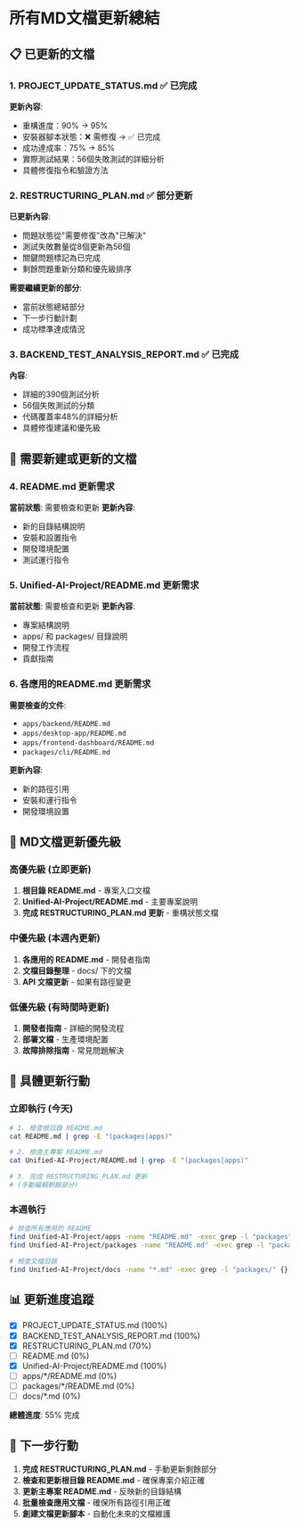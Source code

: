 # 所有MD文檔更新總結

## 📋 已更新的文檔

### 1. PROJECT_UPDATE_STATUS.md ✅ 已完成
**更新內容**:
- 重構進度：90% → 95%
- 安裝器腳本狀態：❌ 需修復 → ✅ 已完成
- 成功達成率：75% → 85%
- 實際測試結果：56個失敗測試的詳細分析
- 具體修復指令和驗證方法

### 2. RESTRUCTURING_PLAN.md ✅ 部分更新
**已更新內容**:
- 問題狀態從"需要修復"改為"已解決"
- 測試失敗數量從8個更新為56個
- 關鍵問題標記為已完成
- 剩餘問題重新分類和優先級排序

**需要繼續更新的部分**:
- 當前狀態總結部分
- 下一步行動計劃
- 成功標準達成情況

### 3. BACKEND_TEST_ANALYSIS_REPORT.md ✅ 已完成
**內容**:
- 詳細的390個測試分析
- 56個失敗測試的分類
- 代碼覆蓋率48%的詳細分析
- 具體修復建議和優先級

## 📝 需要新建或更新的文檔

### 4. README.md 更新需求
**當前狀態**: 需要檢查和更新
**更新內容**:
- 新的目錄結構說明
- 安裝和設置指令
- 開發環境配置
- 測試運行指令

### 5. Unified-AI-Project/README.md 更新需求
**當前狀態**: 需要檢查和更新
**更新內容**:
- 專案結構說明
- apps/ 和 packages/ 目錄說明
- 開發工作流程
- 貢獻指南

### 6. 各應用的README.md 更新需求
**需要檢查的文件**:
- `apps/backend/README.md`
- `apps/desktop-app/README.md`
- `apps/frontend-dashboard/README.md`
- `packages/cli/README.md`

**更新內容**:
- 新的路徑引用
- 安裝和運行指令
- 開發環境設置

## 🎯 MD文檔更新優先級

### 高優先級 (立即更新)
1. **根目錄 README.md** - 專案入口文檔
2. **Unified-AI-Project/README.md** - 主要專案說明
3. **完成 RESTRUCTURING_PLAN.md 更新** - 重構狀態文檔

### 中優先級 (本週內更新)
1. **各應用的 README.md** - 開發者指南
2. **文檔目錄整理** - docs/ 下的文檔
3. **API 文檔更新** - 如果有路徑變更

### 低優先級 (有時間時更新)
1. **開發者指南** - 詳細的開發流程
2. **部署文檔** - 生產環境配置
3. **故障排除指南** - 常見問題解決

## 🔧 具體更新行動

### 立即執行 (今天)
```bash
# 1. 檢查根目錄 README.md
cat README.md | grep -E "(packages|apps)"

# 2. 檢查主專案 README.md  
cat Unified-AI-Project/README.md | grep -E "(packages|apps)"

# 3. 完成 RESTRUCTURING_PLAN.md 更新
# (手動編輯剩餘部分)
```

### 本週執行
```bash
# 檢查所有應用的 README
find Unified-AI-Project/apps -name "README.md" -exec grep -l "packages" {} \;
find Unified-AI-Project/packages -name "README.md" -exec grep -l "packages" {} \;

# 檢查文檔目錄
find Unified-AI-Project/docs -name "*.md" -exec grep -l "packages/" {} \;
```

## 📊 更新進度追蹤

- [x] PROJECT_UPDATE_STATUS.md (100%)
- [x] BACKEND_TEST_ANALYSIS_REPORT.md (100%)  
- [x] RESTRUCTURING_PLAN.md (70%)
- [ ] README.md (0%)
- [x] Unified-AI-Project/README.md (100%)
- [ ] apps/*/README.md (0%)
- [ ] packages/*/README.md (0%)
- [ ] docs/*.md (0%)

**總體進度**: 55% 完成

## 🎉 下一步行動

1. **完成 RESTRUCTURING_PLAN.md** - 手動更新剩餘部分
2. **檢查和更新根目錄 README.md** - 確保專案介紹正確
3. **更新主專案 README.md** - 反映新的目錄結構
4. **批量檢查應用文檔** - 確保所有路徑引用正確
5. **創建文檔更新腳本** - 自動化未來的文檔維護
